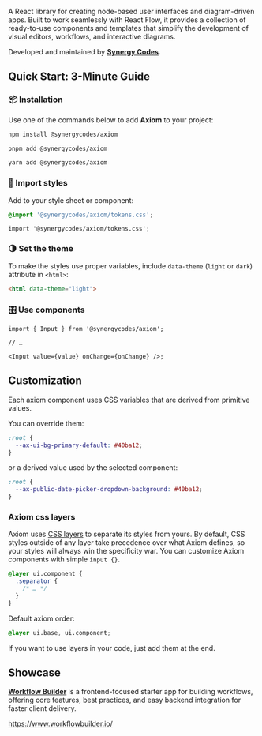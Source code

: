 [//]: # "This README file is part of the Axiom documentation website (check overview.mdx)"

A React library for creating node-based user interfaces and diagram-driven apps. Built to work seamlessly with React Flow, it provides a collection of ready-to-use components and templates that simplify the development of visual editors, workflows, and interactive diagrams.

Developed and maintained by **[Synergy Codes](https://www.synergycodes.com/)**.

## Quick Start: 3-Minute Guide

### 📦 Installation

Use one of the commands below to add **Axiom** to your project:

```bash
npm install @synergycodes/axiom
```

```bash
pnpm add @synergycodes/axiom
```

```bash
yarn add @synergycodes/axiom
```

### 🎨 Import styles

Add to your style sheet or component:

```css
@import '@synergycodes/axiom/tokens.css';
```

```tsx
import '@synergycodes/axiom/tokens.css';
```

### 🌗 Set the theme

To make the styles use proper variables, include `data-theme` (`light` or `dark`) attribute in `<html>`:

```html
<html data-theme="light">
```

### 🎛️ Use components

```tsx
import { Input } from '@synergycodes/axiom';

// …

<Input value={value} onChange={onChange} />;
```

## Customization

Each axiom component uses CSS variables that are derived from primitive values.

You can override them:

```css
:root {
  --ax-ui-bg-primary-default: #40ba12;
}
```

or a derived value used by the selected component:

```css
:root {
  --ax-public-date-picker-dropdown-background: #40ba12;
}
```

### Axiom css layers

Axiom uses [CSS layers](https://developer.mozilla.org/en-US/docs/Web/CSS/@layer) to separate its styles from yours. By default, CSS styles outside of any layer take precedence over what Axiom defines, so your styles will always win the specificity war. You can customize Axiom components with simple `input {}`.


```css
@layer ui.component {
  .separator {
    /* … */
  }
}
```

Default axiom order:
```css
@layer ui.base, ui.component;
```

If you want to use layers in your code, just add them at the end.

## Showcase

**[Workflow Builder](https://www.workflowbuilder.io/)** is a frontend-focused starter app for building workflows, offering core features, best practices, and easy backend integration for faster client delivery.

https://www.workflowbuilder.io/
